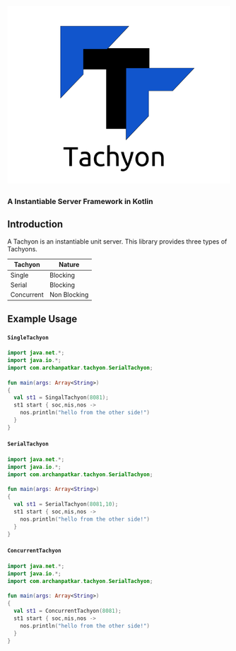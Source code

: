 # <img src="./TACHYON.png">
### A Instantiable Server Framework in Kotlin

## Introduction
A Tachyon is an instantiable unit server. 
This library provides three types of Tachyons.

| Tachyon    	| Nature       	|
|------------	|--------------	|
| Single     	| Blocking     	|
| Serial     	| Blocking     	|
| Concurrent 	| Non Blocking 	|

## Example Usage

#### `SingleTachyon`
```kotlin
import java.net.*;
import java.io.*;
import com.archanpatkar.tachyon.SerialTachyon;

fun main(args: Array<String>)
{
  val st1 = SingalTachyon(8081);
  st1 start { soc,nis,nos ->
    nos.println("hello from the other side!")
  }
}
```

#### `SerialTachyon`
```kotlin
import java.net.*;
import java.io.*;
import com.archanpatkar.tachyon.SerialTachyon;

fun main(args: Array<String>)
{
  val st1 = SerialTachyon(8081,10);
  st1 start { soc,nis,nos ->
    nos.println("hello from the other side!")
  }
}
```

#### `ConcurrentTachyon`
```kotlin
import java.net.*;
import java.io.*;
import com.archanpatkar.tachyon.SerialTachyon;

fun main(args: Array<String>)
{
  val st1 = ConcurrentTachyon(8081);
  st1 start { soc,nis,nos ->
    nos.println("hello from the other side!")
  }
}
```
